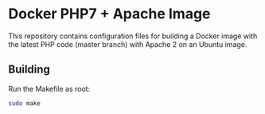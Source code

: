 # Docker PHP7 + Apache Image
This repository contains configuration files for building a Docker image with the latest PHP code (master branch) with Apache 2 on an Ubuntu image.

## Building
Run the Makefile as root:

```sh
sudo make
```
